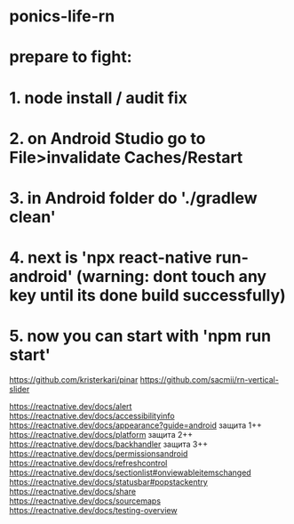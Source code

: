 # ponics-life-rn

# prepare to fight:
# 1. node install / audit fix
# 2. on Android Studio go to File>invalidate Caches/Restart
# 3. in Android folder do './gradlew clean'
# 4. next is 'npx react-native run-android' (warning: dont touch any key until its done build successfully)
# 5. now you can start with 'npm run start'

https://github.com/kristerkari/pinar
https://github.com/sacmii/rn-vertical-slider

https://reactnative.dev/docs/alert
https://reactnative.dev/docs/accessibilityinfo
https://reactnative.dev/docs/appearance?guide=android
защита 1++ https://reactnative.dev/docs/platform
защита 2++ https://reactnative.dev/docs/backhandler
защита 3++ https://reactnative.dev/docs/permissionsandroid
https://reactnative.dev/docs/refreshcontrol
https://reactnative.dev/docs/sectionlist#onviewableitemschanged
https://reactnative.dev/docs/statusbar#popstackentry
https://reactnative.dev/docs/share
https://reactnative.dev/docs/sourcemaps
https://reactnative.dev/docs/testing-overview
